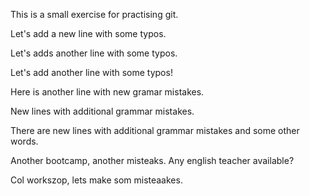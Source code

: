 This is a small exercise for practising git.

Let's add a new line with some typos.

Let's adds another line with some typos.

Let's add another line with some typos!

Here is another line with new gramar mistakes.

New lines with additional grammar mistakes.

There are new lines with additional grammar mistakes and some other words.

Another bootcamp, another misteaks. Any english teacher available?

Col workszop, lets make som misteaakes.
